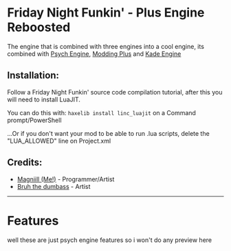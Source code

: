 # Friday Night Funkin' - Plus Engine Reboosted
The engine that is combined with three engines into a cool engine, its combined with [Psych Engine](https://gamebanana.com/mods/309789), [Modding Plus](https://harlessben321.itch.io/fnf-modding-plus) and [Kade Engine](https://gamejolt.com/games/kade-engine/645930)

## Installation:
Follow a Friday Night Funkin' source code compilation tutorial, after this you will need to install LuaJIT.

You can do this with: `haxelib install linc_luajit` on a Command prompt/PowerShell

...Or if you don't want your mod to be able to run .lua scripts, delete the "LUA_ALLOWED" line on Project.xml

## Credits:
* [Magniill (Me!)](https://twitter.com/magniill) - Programmer/Artist
* [Bruh the dumbass](https://twitter.com/bruh_thedumbass) - Artist
_____________________________________

# Features

well these are just psych engine features so i won't do any preview here

